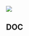![](https://github.com/edisonslightbulbs/INTACToolkit/blob/develop/doc/figures/pipeline.png)

## DOC
